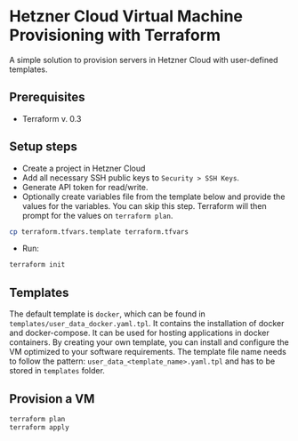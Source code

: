 # Hetzner Cloud Virtual Machine Provisioning with Terraform

A simple solution to provision servers in Hetzner Cloud with user-defined templates.

## Prerequisites
* Terraform v. 0.3

## Setup steps
* Create a project in Hetzner Cloud
* Add all necessary SSH public keys to `Security > SSH Keys`.
* Generate API token for read/write.
* Optionally create variables file from the template below and provide the values for the variables. 
  You can skip this step. Terraform will then prompt for the values on `terraform plan`.
```bash 
cp terraform.tfvars.template terraform.tfvars
```  
* Run:
```bash
terraform init
```

## Templates
The default template is `docker`, which can be found in `templates/user_data_docker.yaml.tpl`.
It contains the installation of docker and docker-compose. 
It can be used for hosting applications in docker containers.
By creating your own template, you can install and configure the VM optimized to your software requirements.
The template file name needs to follow the pattern: `user_data_<template_name>.yaml.tpl` and has to be stored in 
`templates` folder.

## Provision a VM
```bash
terraform plan
terraform apply
```
